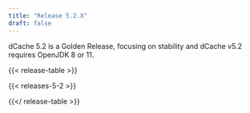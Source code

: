 ```yaml
---
title: "Release 5.2.X"
draft: false
---
```

dCache 5.2 is a Golden Release, focusing on stability and
dCache v5.2 requires OpenJDK 8 or 11.

{{< release-table >}}

{{< releases-5-2 >}}

{{</ release-table >}}
